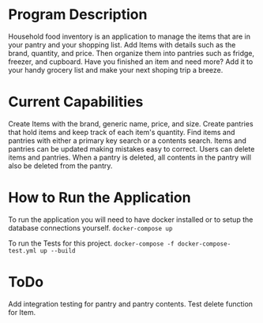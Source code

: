 # Program Description
Household food inventory is an application to manage the items that are in your pantry and your shopping list. Add Items with details such as the brand, quantity, and price. Then organize them into pantries such as fridge, freezer, and cupboard. Have you finished an item and need more? Add it to your handy grocery list and make your next shoping trip a breeze.

# Current Capabilities
Create Items with the brand, generic name, price, and size. Create pantries that hold items and keep track of each item's quantity. Find items and pantries with either a primary key search or a contents search. Items and pantries can be updated making mistakes easy to correct. Users can delete items and pantries. When a pantry is deleted, all contents in the pantry will also be deleted from the pantry.

# How to Run the Application
To run the application you will need to have docker installed or to setup the database connections yourself.
`docker-compose up`

To run the Tests for this project. 
`docker-compose -f docker-compose-test.yml up --build`

# ToDo
Add integration testing for pantry and pantry contents.
Test delete function for Item.